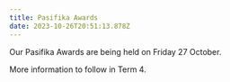 ```yaml
---
title: Pasifika Awards
date: 2023-10-26T20:51:13.878Z
---
```

Our Pasifika Awards are being held on Friday 27 October.

More information to follow in Term 4.